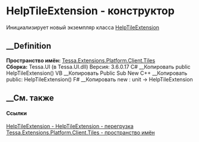 # HelpTileExtension - конструктор
Инициализирует новый экземпляр класса
[HelpTileExtension](T_Tessa_Extensions_Platform_Client_Tiles_HelpTileExtension.htm)
##  __Definition
 **Пространство имён:**
[Tessa.Extensions.Platform.Client.Tiles](N_Tessa_Extensions_Platform_Client_Tiles.htm)  
 **Сборка:** Tessa.UI (в Tessa.UI.dll) Версия: 3.6.0.17
C# __Копировать
     public HelpTileExtension()
VB __Копировать
     Public Sub New
C++ __Копировать
     public:
    HelpTileExtension()
F# __Копировать
     new : unit -> HelpTileExtension
##  __См. также
#### Ссылки
[HelpTileExtension -
](T_Tessa_Extensions_Platform_Client_Tiles_HelpTileExtension.htm)
[HelpTileExtension -
перегрузка](Overload_Tessa_Extensions_Platform_Client_Tiles_HelpTileExtension__ctor.htm)
[Tessa.Extensions.Platform.Client.Tiles - пространство
имён](N_Tessa_Extensions_Platform_Client_Tiles.htm)
